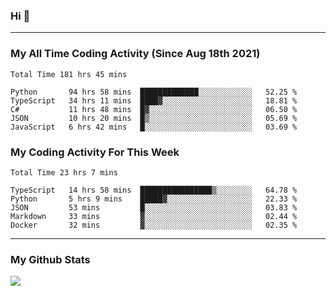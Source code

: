 ### Hi 🙂

---

### My All Time Coding Activity (Since Aug 18th 2021)
<!--START_SECTION:waka-all-->
```text
Total Time 181 hrs 45 mins

Python       94 hrs 58 mins  █████████████░░░░░░░░░░░░   52.25 % 
TypeScript   34 hrs 11 mins  ████▓░░░░░░░░░░░░░░░░░░░░   18.81 % 
C#           11 hrs 48 mins  █▓░░░░░░░░░░░░░░░░░░░░░░░   06.50 % 
JSON         10 hrs 20 mins  █▒░░░░░░░░░░░░░░░░░░░░░░░   05.69 % 
JavaScript   6 hrs 42 mins   █░░░░░░░░░░░░░░░░░░░░░░░░   03.69 % 
```
<!--END_SECTION:waka-all-->

### My Coding Activity For This Week
<!--START_SECTION:waka-week-->
```text
Total Time 23 hrs 7 mins

TypeScript   14 hrs 58 mins  ████████████████▒░░░░░░░░   64.78 % 
Python       5 hrs 9 mins    █████▓░░░░░░░░░░░░░░░░░░░   22.33 % 
JSON         53 mins         █░░░░░░░░░░░░░░░░░░░░░░░░   03.83 % 
Markdown     33 mins         ▓░░░░░░░░░░░░░░░░░░░░░░░░   02.44 % 
Docker       32 mins         ▓░░░░░░░░░░░░░░░░░░░░░░░░   02.35 % 
```
<!--END_SECTION:waka-week-->

---

### My Github Stats
[![](https://github-readme-stats.vercel.app/api?username=eroxl&count_private=true&show_icons=true&include_all_commits=true&theme=onedark)](https://github.com/Eroxl)
